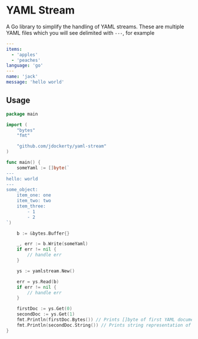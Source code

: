 # YAML Stream

A Go library to simplify the handling of YAML streams. These are multiple YAML files
which you will see delimited with `---`, for example

```yaml
---
items:
  - 'apples'
  - 'peaches'
language: 'go'
---
name: 'jack'
message: 'hello world'
```

## Usage

```go
package main

import (
	"bytes"
	"fmt"

	"github.com/jdockerty/yaml-stream"
)

func main() {
	someYaml := []byte(`
---
hello: world
---
some_object:
    item_one: one
    item_two: two
    item_three:
        - 1
        - 2
`)

	b := &bytes.Buffer{}

	_, err := b.Write(someYaml)
	if err != nil {
		// handle err
	}

	ys := yamlstream.New()

	err = ys.Read(b)
	if err != nil {
		// handle err
	}

	firstDoc := ys.Get(0)
	secondDoc := ys.Get(1)
	fmt.Println(firstDoc.Bytes()) // Prints []byte of first YAML document
	fmt.Println(secondDoc.String()) // Prints string representation of the 2nd
}
```
